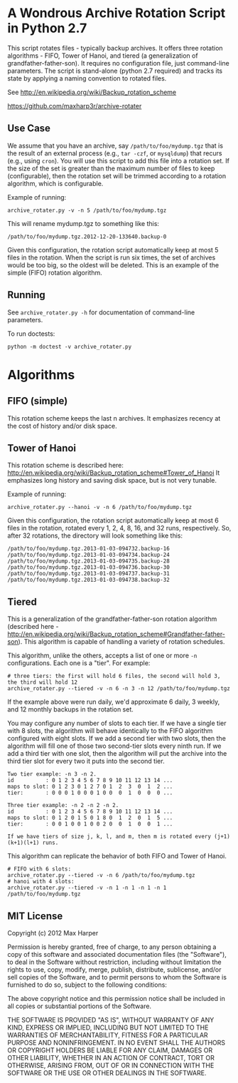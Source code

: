 A Wondrous Archive Rotation Script in Python 2.7
================================================

This script rotates files - typically backup archives. It offers three rotation algorithms - FIFO, Tower of Hanoi, and
tiered (a generalization of grandfather-father-son). It requires no configuration file, just command-line parameters.
The script is stand-alone (python 2.7 required) and tracks its state by applying a naming convention to rotated files.

See http://en.wikipedia.org/wiki/Backup_rotation_scheme

https://github.com/maxharp3r/archive-rotater


Use Case
--------

We assume that you have an archive, say `/path/to/foo/mydump.tgz` that is the result of an external process (e.g., `tar
-czf`, or `mysqldump`) that recurs (e.g., using `cron`). You will use this script to add this file into a rotation set.
If the size of the set is greater than the maximum number of files to keep (configurable), then the rotation set will
be trimmed according to a rotation algorithm, which is configurable.

Example of running:

    archive_rotater.py -v -n 5 /path/to/foo/mydump.tgz

This will rename mydump.tgz to something like this:

    /path/to/foo/mydump.tgz.2012-12-20-133640.backup-0

Given this configuration, the rotation script automatically keep at most 5 files in the rotation. When the script is run
six times, the set of archives would be too big, so the oldest will be deleted. This is an example of the simple (FIFO)
rotation algorithm.


Running
-------

See `archive_rotater.py -h` for documentation of command-line parameters.

To run doctests:

    python -m doctest -v archive_rotater.py


Algorithms
==========

FIFO (simple)
-------------

This rotation scheme keeps the last n archives. It emphasizes recency at the cost of history and/or disk space.


Tower of Hanoi
--------------

This rotation scheme is described here: http://en.wikipedia.org/wiki/Backup_rotation_scheme#Tower_of_Hanoi
It emphasizes long history and saving disk space, but is not very tunable.

Example of running:

    archive_rotater.py --hanoi -v -n 6 /path/to/foo/mydump.tgz

Given this configuration, the rotation script automatically keep at most 6 files in the rotation, rotated every 1, 2, 4,
8, 16, and 32 runs, respectively. So, after 32 rotations, the directory will look something like this:

    /path/to/foo/mydump.tgz.2013-01-03-094732.backup-16
    /path/to/foo/mydump.tgz.2013-01-03-094734.backup-24
    /path/to/foo/mydump.tgz.2013-01-03-094735.backup-28
    /path/to/foo/mydump.tgz.2013-01-03-094736.backup-30
    /path/to/foo/mydump.tgz.2013-01-03-094737.backup-31
    /path/to/foo/mydump.tgz.2013-01-03-094738.backup-32


Tiered
------

This is a generalization of the grandfather-father-son rotation algorithm (described here -
http://en.wikipedia.org/wiki/Backup_rotation_scheme#Grandfather-father-son). This algorithm is capable of handling a
variety of rotation schedules.

This algorithm, unlike the others, accepts a list of one or more `-n` configurations. Each one is a "tier". For example:

    # three tiers: the first will hold 6 files, the second will hold 3, the third will hold 12
    archive_rotater.py --tiered -v -n 6 -n 3 -n 12 /path/to/foo/mydump.tgz

If the example above were run daily, we'd approximate 6 daily, 3 weekly, and 12 monthly backups in the rotation set.

You may configure any number of slots to each tier. If we have a single tier with 8 slots, the algorithm will behave
identically to the FIFO algorithm configured with eight slots. If we add a second tier with two slots, then the
algorithm will fill one of those two second-tier slots every ninth run. If we add a third tier with one slot, then the
algorithm will put the archive into the third tier slot for every two it puts into the second tier.

    Two tier example: -n 3 -n 2.
    id          : 0 1 2 3 4 5 6 7 8 9 10 11 12 13 14 ...
    maps to slot: 0 1 2 3 0 1 2 7 0 1  2  3  0  1  2 ...
    tier:       : 0 0 0 1 0 0 0 1 0 0  0  1  0  0  0 ...

    Three tier example: -n 2 -n 2 -n 2.
    id          : 0 1 2 3 4 5 6 7 8 9 10 11 12 13 14 ...
    maps to slot: 0 1 2 0 1 5 0 1 8 0  1  2  0  1  5 ...
    tier:       : 0 0 1 0 0 1 0 0 2 0  0  1  0  0  1 ...

    If we have tiers of size j, k, l, and m, then m is rotated every (j+1)(k+1)(l+1) runs.

This algorithm can replicate the behavior of both FIFO and Tower of Hanoi.

    # FIFO with 6 slots:
    archive_rotater.py --tiered -v -n 6 /path/to/foo/mydump.tgz
    # hanoi with 4 slots:
    archive_rotater.py --tiered -v -n 1 -n 1 -n 1 -n 1 /path/to/foo/mydump.tgz


MIT License
-----------

Copyright (c) 2012 Max Harper

Permission is hereby granted, free of charge, to any person obtaining a copy of this software and associated
documentation files (the "Software"), to deal in the Software without restriction, including without limitation the
rights to use, copy, modify, merge, publish, distribute, sublicense, and/or sell copies of the Software, and to permit
persons to whom the Software is furnished to do so, subject to the following conditions:

The above copyright notice and this permission notice shall be included in all copies or substantial portions of the
Software.

THE SOFTWARE IS PROVIDED "AS IS", WITHOUT WARRANTY OF ANY KIND, EXPRESS OR IMPLIED, INCLUDING BUT NOT LIMITED TO THE
WARRANTIES OF MERCHANTABILITY, FITNESS FOR A PARTICULAR PURPOSE AND NONINFRINGEMENT. IN NO EVENT SHALL THE AUTHORS OR
COPYRIGHT HOLDERS BE LIABLE FOR ANY CLAIM, DAMAGES OR OTHER LIABILITY, WHETHER IN AN ACTION OF CONTRACT, TORT OR
OTHERWISE, ARISING FROM, OUT OF OR IN CONNECTION WITH THE SOFTWARE OR THE USE OR OTHER DEALINGS IN THE SOFTWARE.

